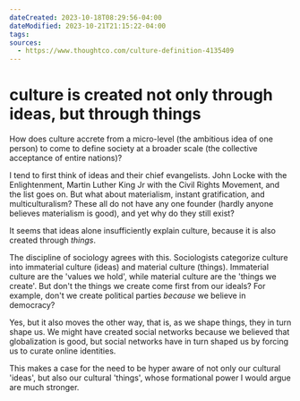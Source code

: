 ```yaml
---
dateCreated: 2023-10-18T08:29:56-04:00
dateModified: 2023-10-21T21:15:22-04:00
tags: 
sources:
  - https://www.thoughtco.com/culture-definition-4135409
---
```

# culture is created not only through ideas, but through things

How does culture accrete from a micro-level (the ambitious idea of one person) to come to define society at a broader scale (the collective acceptance of entire nations)?

I tend to first think of ideas and their chief evangelists. John Locke with the Enlightenment, Martin Luther King Jr with the Civil Rights Movement, and the list goes on. But what about materialism, instant gratification, and multiculturalism? These all do not have any one founder (hardly anyone believes materialism is good), and yet why do they still exist?

It seems that ideas alone insufficiently explain culture, because it is also created through *things*.

The discipline of sociology agrees with this. Sociologists categorize culture into immaterial culture (ideas) and material culture (things). Immaterial culture are the 'values we hold', while material culture are the 'things we create'. But don't the things we create come first from our ideals? For example, don't we create political parties *because* we believe in democracy?

Yes, but it also moves the other way, that is, as we shape things, they in turn shape us. We might have created social networks because we believed that globalization is good, but social networks have in turn shaped us by forcing us to curate online identities.

This makes a case for the need to be hyper aware of not only our cultural 'ideas', but also our cultural 'things', whose formational power I would argue are much stronger.